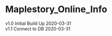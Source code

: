 # Maplestory_Online_Info
v1.0 Initial Build Up 2020-03-31                                                                                                           
v1.1 Connect to DB 2020-03-31                                                                                                              
